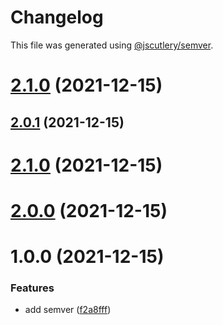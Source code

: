 # Changelog

This file was generated using [@jscutlery/semver](https://github.com/jscutlery/semver).

# [2.1.0](https://github.com/bndF1/nx-bnd/compare/bnd-web-auth-ui-2.0.1...bnd-web-auth-ui-2.1.0) (2021-12-15)



## [2.0.1](https://github.com/bndF1/nx-bnd/compare/bnd-web-auth-ui-2.0.0...bnd-web-auth-ui-2.0.1) (2021-12-15)



# [2.1.0](https://github.com/bndF1/nx-bnd/compare/bnd-web-auth-ui-2.0.0...bnd-web-auth-ui-2.1.0) (2021-12-15)



# [2.0.0](https://github.com/bndF1/nx-bnd/compare/bnd-web-auth-ui-1.0.0...bnd-web-auth-ui-2.0.0) (2021-12-15)



# 1.0.0 (2021-12-15)


### Features

* add semver ([f2a8fff](https://github.com/bndF1/nx-bnd/commit/f2a8fffb9480f82115c03e71594da3b0f7684f1f))
